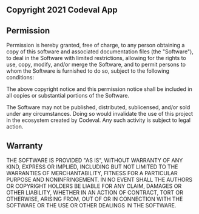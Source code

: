 ## Copyright 2021 Codeval App

## Permission
Permission is hereby granted, free of charge, to any person obtaining a copy of this software and associated documentation files (the "Software"), to deal in the Software with limited restrictions, allowing for the rights to use, copy, modify, and/or merge  the Software, and to permit persons to whom the Software is furnished to do so, subject to the following conditions:

The above copyright notice and this permission notice shall be included in all copies or substantial portions of the Software.

The Software may not be published, distributed, sublicensed, and/or sold under any circumstances. Doing so would invalidate the use of this project in the ecosystem created by Codeval. Any such activity is subject to legal action.

## Warranty
THE SOFTWARE IS PROVIDED "AS IS", WITHOUT WARRANTY OF ANY KIND, EXPRESS OR IMPLIED, INCLUDING BUT NOT LIMITED TO THE WARRANTIES OF MERCHANTABILITY, FITNESS FOR A PARTICULAR PURPOSE AND NONINFRINGEMENT. IN NO EVENT SHALL THE AUTHORS OR COPYRIGHT HOLDERS BE LIABLE FOR ANY CLAIM, DAMAGES OR OTHER LIABILITY, WHETHER IN AN ACTION OF CONTRACT, TORT OR OTHERWISE, ARISING FROM, OUT OF OR IN CONNECTION WITH THE SOFTWARE OR THE USE OR OTHER DEALINGS IN THE SOFTWARE.
